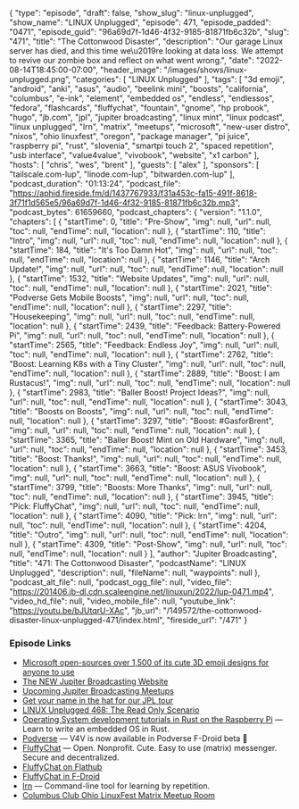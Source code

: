 {
  "type": "episode",
  "draft": false,
  "show_slug": "linux-unplugged",
  "show_name": "LINUX Unplugged",
  "episode": 471,
  "episode_padded": "0471",
  "episode_guid": "96a69d7f-1d46-4f32-9185-81871fb6c32b",
  "slug": "471",
  "title": "The Cottonwood Disaster",
  "description": "Our garage Linux server has died, and this time we\u2019re looking at data loss. We attempt to revive our zombie box and reflect on what went wrong.",
  "date": "2022-08-14T18:45:00-07:00",
  "header_image": "/images/shows/linux-unplugged.png",
  "categories": [
    "LINUX Unplugged"
  ],
  "tags": [
    "3d emoji",
    "android",
    "anki",
    "asus",
    "audio",
    "beelink mini",
    "boosts",
    "california",
    "columbus",
    "e-ink",
    "element",
    "embedded os",
    "endless",
    "endlessos",
    "fedora",
    "flashcards",
    "fluffychat",
    "fountain",
    "gnome",
    "hp probook",
    "hugo",
    "jb.com",
    "jpl",
    "jupiter broadcasting",
    "linux mint",
    "linux podcast",
    "linux unplugged",
    "lrn",
    "matrix",
    "meetups",
    "microsoft",
    "new-user distro",
    "nixos",
    "ohio linuxfest",
    "oregon",
    "package manager",
    "pi juice",
    "raspberry pi",
    "rust",
    "slovenia",
    "smartpi touch 2",
    "spaced repetition",
    "usb interface",
    "value4value",
    "vivobook",
    "website",
    "x1 carbon"
  ],
  "hosts": [
    "chris",
    "wes",
    "brent"
  ],
  "guests": [
    "alex"
  ],
  "sponsors": [
    "tailscale.com-lup",
    "linode.com-lup",
    "bitwarden.com-lup"
  ],
  "podcast_duration": "01:13:24",
  "podcast_file": "https://aphid.fireside.fm/d/1437767933/f31a453c-fa15-491f-8618-3f71f1d565e5/96a69d7f-1d46-4f32-9185-81871fb6c32b.mp3",
  "podcast_bytes": 61659660,
  "podcast_chapters": {
    "version": "1.1.0",
    "chapters": [
      {
        "startTime": 0,
        "title": "Pre-Show",
        "img": null,
        "url": null,
        "toc": null,
        "endTime": null,
        "location": null
      },
      {
        "startTime": 110,
        "title": "Intro",
        "img": null,
        "url": null,
        "toc": null,
        "endTime": null,
        "location": null
      },
      {
        "startTime": 184,
        "title": "It's Too Damn Hot",
        "img": null,
        "url": null,
        "toc": null,
        "endTime": null,
        "location": null
      },
      {
        "startTime": 1146,
        "title": "Arch Update!",
        "img": null,
        "url": null,
        "toc": null,
        "endTime": null,
        "location": null
      },
      {
        "startTime": 1532,
        "title": "Website Updates",
        "img": null,
        "url": null,
        "toc": null,
        "endTime": null,
        "location": null
      },
      {
        "startTime": 2021,
        "title": "Podverse Gets Mobile Boosts",
        "img": null,
        "url": null,
        "toc": null,
        "endTime": null,
        "location": null
      },
      {
        "startTime": 2297,
        "title": "Housekeeping",
        "img": null,
        "url": null,
        "toc": null,
        "endTime": null,
        "location": null
      },
      {
        "startTime": 2439,
        "title": "Feedback: Battery-Powered Pi",
        "img": null,
        "url": null,
        "toc": null,
        "endTime": null,
        "location": null
      },
      {
        "startTime": 2565,
        "title": "Feedback: Endless Joy",
        "img": null,
        "url": null,
        "toc": null,
        "endTime": null,
        "location": null
      },
      {
        "startTime": 2762,
        "title": "Boost: Learning K8s with a Tiny Cluster",
        "img": null,
        "url": null,
        "toc": null,
        "endTime": null,
        "location": null
      },
      {
        "startTime": 2889,
        "title": "Boost: I am Rustacus!",
        "img": null,
        "url": null,
        "toc": null,
        "endTime": null,
        "location": null
      },
      {
        "startTime": 2983,
        "title": "Baller Boost! Project Ideas?",
        "img": null,
        "url": null,
        "toc": null,
        "endTime": null,
        "location": null
      },
      {
        "startTime": 3043,
        "title": "Boosts on Boosts",
        "img": null,
        "url": null,
        "toc": null,
        "endTime": null,
        "location": null
      },
      {
        "startTime": 3297,
        "title": "Boost: #GasforBrent",
        "img": null,
        "url": null,
        "toc": null,
        "endTime": null,
        "location": null
      },
      {
        "startTime": 3365,
        "title": "Baller Boost! Mint on Old Hardware",
        "img": null,
        "url": null,
        "toc": null,
        "endTime": null,
        "location": null
      },
      {
        "startTime": 3453,
        "title": "Boost: Thanks!",
        "img": null,
        "url": null,
        "toc": null,
        "endTime": null,
        "location": null
      },
      {
        "startTime": 3663,
        "title": "Boost: ASUS Vivobook",
        "img": null,
        "url": null,
        "toc": null,
        "endTime": null,
        "location": null
      },
      {
        "startTime": 3799,
        "title": "Boosts: More Thanks",
        "img": null,
        "url": null,
        "toc": null,
        "endTime": null,
        "location": null
      },
      {
        "startTime": 3945,
        "title": "Pick: FluffyChat",
        "img": null,
        "url": null,
        "toc": null,
        "endTime": null,
        "location": null
      },
      {
        "startTime": 4090,
        "title": "Pick: lrn",
        "img": null,
        "url": null,
        "toc": null,
        "endTime": null,
        "location": null
      },
      {
        "startTime": 4204,
        "title": "Outro",
        "img": null,
        "url": null,
        "toc": null,
        "endTime": null,
        "location": null
      },
      {
        "startTime": 4309,
        "title": "Post-Show",
        "img": null,
        "url": null,
        "toc": null,
        "endTime": null,
        "location": null
      }
    ],
    "author": "Jupiter Broadcasting",
    "title": "471: The Cottonwood Disaster",
    "podcastName": "LINUX Unplugged",
    "description": null,
    "fileName": null,
    "waypoints": null
  },
  "podcast_alt_file": null,
  "podcast_ogg_file": null,
  "video_file": "https://201406.jb-dl.cdn.scaleengine.net/linuxun/2022/lup-0471.mp4",
  "video_hd_file": null,
  "video_mobile_file": null,
  "youtube_link": "https://youtu.be/bJUtqrU-XAc",
  "jb_url": "/149572/the-cottonwood-disaster-linux-unplugged-471/index.html",
  "fireside_url": "/471"
}


### Episode Links

  * [Microsoft open-sources over 1,500 of its cute 3D emoji designs for anyone to use](https://arstechnica.com/gadgets/2022/08/microsoft-open-sources-its-cute-3d-emoji-albeit-without-clippy/ "Microsoft open-sources over 1,500 of its cute 3D emoji designs for anyone to use")
  * [The NEW Jupiter Broadcasting Website](https://new.jupiterbroadcasting.com/ "The NEW Jupiter Broadcasting Website")
  * [Upcoming Jupiter Broadcasting Meetups](https://www.meetup.com/jupiterbroadcasting/events/ "Upcoming Jupiter Broadcasting Meetups")
  * [Get your name in the hat for our JPL tour](https://linuxunplugged.com/jpl "Get your name in the hat for our JPL tour")
  * [LINUX Unplugged 468: The Read Only Scenario](https://linuxunplugged.com/468 "LINUX Unplugged 468: The Read Only Scenario")
  * [Operating System development tutorials in Rust on the Raspberry Pi](https://github.com/rust-embedded/rust-raspberrypi-OS-tutorials "Operating System development tutorials in Rust on the Raspberry Pi") — Learn to write an embedded OS in Rust.
  * [Podverse](https://podcastindex.social/@podverse/108817339610652234 "Podverse") — V4V is now available in Podverse F-Droid beta 🥳
  * [FluffyChat](https://fluffychat.im/ "FluffyChat") — Open. Nonprofit. Cute. Easy to use (matrix) messenger. Secure and decentralized.
  * [FluffyChat on Flathub](https://flathub.org/apps/details/im.fluffychat.Fluffychat "FluffyChat on Flathub")
  * [FluffyChat in F-Droid](https://gitlab.com/famedly/fluffychat/-/blob/main/docs/fdroid_repo.md "FluffyChat in F-Droid")
  * [lrn](https://github.com/krychu/lrn "lrn") — Command-line tool for learning by repetition.
  * [Columbus Club Ohio LinuxFest Matrix Meetup Room](https://bit.ly/columbusclub "Columbus Club Ohio LinuxFest Matrix Meetup Room")


